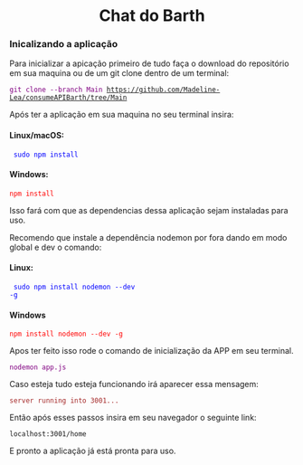 <h1 align='center'> Chat do Barth </h1>

<h3>Inicalizando a aplicação</h3>

<p> Para inicializar a apicação primeiro de
 tudo faça o download do repositório 
 em sua maquina ou de um git clone dentro de um terminal:
</p>

<code style="color:purple">git clone --branch Main https://github.com/Madeline-Lea/consumeAPIBarth/tree/Main</code>

Após ter a aplicação em sua maquina no seu terminal insira: 

<h4>Linux/macOS:</h4>

<code style="color:blue"> sudo npm install</code> 

<h4>Windows:</h4>

<code style="color:red">npm install</code>

Isso fará com que as dependencias dessa aplicação sejam instaladas para uso. 

Recomendo que instale a dependência nodemon por fora dando em modo global e dev o comando: 

<h4>Linux:</h4>

<code style="color:blue"> sudo npm install nodemon --dev -g</code> 

<h4>Windows</h4>

<code style="color:red">npm install nodemon --dev -g</code>


Apos ter feito isso rode o comando de inicialização da APP em seu terminal. 

<code style="color:purple">nodemon app.js</code>

Caso esteja tudo esteja funcionando irá aparecer essa mensagem: 

<code style="color:brown">server running into 3001...</code>

Então após esses passos insira em seu navegador o seguinte link:

<code>localhost:3001/home</code>

E pronto a aplicação já está pronta para uso.

<!-- <h1 align="center"> Utilizando a Aplicação</h1> -->
